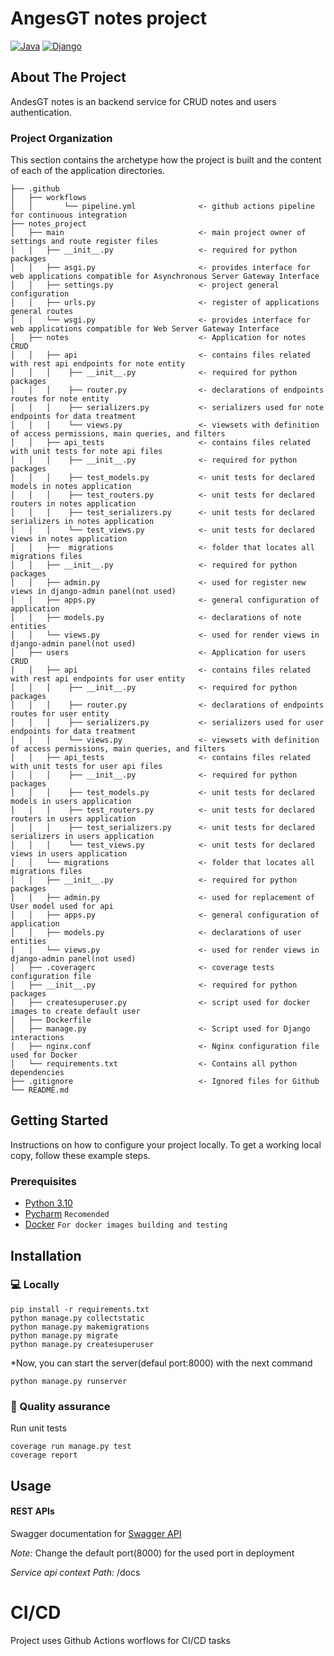 # AngesGT notes project

<!-- TABLE OF HEADER -->
[![Java][skill-python-shield]][skill-python-url]
[![Django][skill-django-shield]][skill-django-url]

<!-- ABOUT THE PROJECT -->

## About The Project

AndesGT notes is an backend service for CRUD notes and users authentication.

### Project Organization

This section contains the archetype how the project is built and the content of each of the application directories.

    ├── .github
    │   ├── workflows                         
    │   │       └── pipeline.yml              <- github actions pipeline for continuous integration
    ├── notes_project
    │   ├── main                              <- main project owner of settings and route register files
    │   │   ├── __init__.py                   <- required for python packages
    │   │   ├── asgi.py                       <- provides interface for web applications compatible for Asynchronous Server Gateway Interface
    │   │   ├── settings.py                   <- project general configuration
    │   │   ├── urls.py                       <- register of applications general routes
    │   │   └── wsgi.py                       <- provides interface for web applications compatible for Web Server Gateway Interface
    │   ├── notes                             <- Application for notes CRUD           
    │   │   ├── api                           <- contains files related with rest api endpoints for note entity
    │   │   │    ├── __init__.py              <- required for python packages
    │   │   │    ├── router.py                <- declarations of endpoints routes for note entity
    │   │   │    ├── serializers.py           <- serializers used for note endpoints for data treatment
    │   │   │    └── views.py                 <- viewsets with definition of access permissions, main queries, and filters
    │   │   ├── api_tests                     <- contains files related with unit tests for note api files
    │   │   │    ├── __init__.py              <- required for python packages
    │   │   │    ├── test_models.py           <- unit tests for declared models in notes application
    │   │   │    ├── test_routers.py          <- unit tests for declared routers in notes application
    │   │   │    ├── test_serializers.py      <- unit tests for declared serializers in notes application
    │   │   │    └── test_views.py            <- unit tests for declared views in notes application
    │   │   ├──  migrations                   <- folder that locates all migrations files
    │   │   ├── __init__.py                   <- required for python packages
    │   │   ├── admin.py                      <- used for register new views in django-admin panel(not used)
    │   │   ├── apps.py                       <- general configuration of application
    │   │   ├── models.py                     <- declarations of note entities 
    │   │   └── views.py                      <- used for render views in django-admin panel(not used)
    │   ├── users                             <- Application for users CRUD           
    │   │   ├── api                           <- contains files related with rest api endpoints for user entity
    │   │   │    ├── __init__.py              <- required for python packages
    │   │   │    ├── router.py                <- declarations of endpoints routes for user entity
    │   │   │    ├── serializers.py           <- serializers used for user endpoints for data treatment
    │   │   │    └── views.py                 <- viewsets with definition of access permissions, main queries, and filters
    │   │   ├── api_tests                     <- contains files related with unit tests for user api files
    │   │   │    ├── __init__.py              <- required for python packages
    │   │   │    ├── test_models.py           <- unit tests for declared models in users application
    │   │   │    ├── test_routers.py          <- unit tests for declared routers in users application
    │   │   │    ├── test_serializers.py      <- unit tests for declared serializers in users application
    │   │   │    └── test_views.py            <- unit tests for declared views in users application
    │   │   └── migrations                    <- folder that locates all migrations files
    │   │   ├── __init__.py                   <- required for python packages
    │   │   ├── admin.py                      <- used for replacement of User model used for api
    │   │   ├── apps.py                       <- general configuration of application
    │   │   ├── models.py                     <- declarations of user entities 
    │   │   └── views.py                      <- used for render views in django-admin panel(not used)
    │   ├── .coveragerc                       <- coverage tests configuration file 
    │   ├── __init__.py                       <- required for python packages 
    │   ├── createsuperuser.py                <- script used for docker images to create default user 
    │   ├── Dockerfile
    │   ├── manage.py                         <- Script used for Django interactions
    │   ├── nginx.conf                        <- Nginx configuration file used for Docker
    │   └── requirements.txt                  <- Contains all python dependencies 
    ├── .gitignore                            <- Ignored files for Github
    └── README.md                             

<!-- GETTING STARTED -->

## Getting Started

Instructions on how to configure your project locally. To get a working local copy, follow these example steps.

### Prerequisites

* [Python 3.10](https://www.python.org/downloads/)
* [Pycharm](https://www.jetbrains.com/es-es/pycharm/download/) `Recomended`
* [Docker](https://docs.docker.com/engine/install/) `For docker images building and testing`

## Installation


### 💻 Locally

```shell
pip install -r requirements.txt
python manage.py collectstatic
python manage.py makemigrations
python manage.py migrate
python manage.py createsuperuser
```


*Now, you can start the server(defaul port:8000) with the next command
```shell
python manage.py runserver
```
### 🧪 Quality assurance

Run unit tests
```shell
coverage run manage.py test
coverage report
```
<!-- USAGE EXAMPLES -->

## Usage

#### REST APIs

Swagger documentation for [Swagger API](http://localhost:8000/docs)

*Note:* Change the default port(8000) for the used port in deployment


*Service api context Path:*
/docs


# CI/CD

Project uses Github Actions worflows for CI/CD tasks

<!-- MARKDOWN LINKS & IMAGES -->
<!-- https://shields.io/ -->

[skill-python-shield]: https://img.shields.io/badge/python-3.10-blue

[skill-python-url]: https://www.python.org/downloads/

[skill-django-shield]: https://img.shields.io/badge/Django%20Rest%20Framework-3.15.2-blue

[skill-django-url]: https://django.io/guides/gs/django-boot/